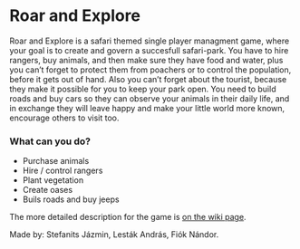 # Roar and Explore

Roar and Explore is a safari themed single player managment game, where your goal is to create and govern a succesfull safari-park. You have to hire rangers, buy animals, and then make sure they have food and water, plus you can’t forget to protect them from poachers or to control the population, before it gets out of hand. Also you can’t forget about the tourist, because they make it possible for you to keep your park open. You need to build roads and buy cars so they can observe your animals in their daily life, and in exchange they will leave happy and make your little world more known, encourage others to visit too.

### What can you do?
-	Purchase animals
-	Hire / control rangers
-	Plant vegetation
-	Create oases 
-	Buils roads and buy jeeps 


The more detailed description for the game is [on the wiki page](https://szofttech.inf.elte.hu/szofttech-c-2025/group-03/roar-and-explore/-/wikis/home).

Made by: Stefanits Jázmin, Lesták András, Fiók Nándor.